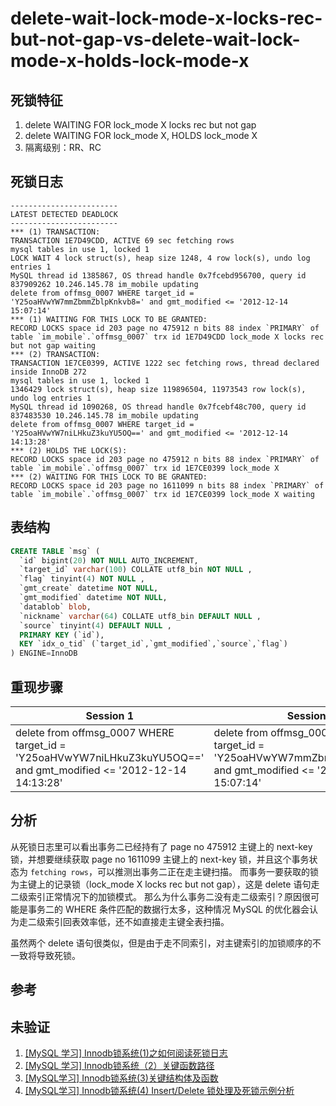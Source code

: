 delete-wait-lock-mode-x-locks-rec-but-not-gap-vs-delete-wait-lock-mode-x-holds-lock-mode-x
===

## 死锁特征

1. delete WAITING FOR lock_mode X locks rec but not gap
2. delete WAITING FOR lock_mode X, HOLDS lock_mode X
3. 隔离级别：RR、RC

## 死锁日志

```
------------------------
LATEST DETECTED DEADLOCK
------------------------
*** (1) TRANSACTION:
TRANSACTION 1E7D49CDD, ACTIVE 69 sec fetching rows
mysql tables in use 1, locked 1
LOCK WAIT 4 lock struct(s), heap size 1248, 4 row lock(s), undo log entries 1
MySQL thread id 1385867, OS thread handle 0x7fcebd956700, query id 837909262 10.246.145.78 im_mobile updating
delete from offmsg_0007 WHERE target_id = 'Y25oaHVwYW7mmZbmmZblpKnkvb8=' and gmt_modified <= '2012-12-14 15:07:14'
*** (1) WAITING FOR THIS LOCK TO BE GRANTED:
RECORD LOCKS space id 203 page no 475912 n bits 88 index `PRIMARY` of table `im_mobile`.`offmsg_0007` trx id 1E7D49CDD lock_mode X locks rec but not gap waiting
*** (2) TRANSACTION:
TRANSACTION 1E7CE0399, ACTIVE 1222 sec fetching rows, thread declared inside InnoDB 272
mysql tables in use 1, locked 1
1346429 lock struct(s), heap size 119896504, 11973543 row lock(s), undo log entries 1
MySQL thread id 1090268, OS thread handle 0x7fcebf48c700, query id 837483530 10.246.145.78 im_mobile updating
delete from offmsg_0007 WHERE target_id = 'Y25oaHVwYW7niLHkuZ3kuYU5OQ==' and gmt_modified <= '2012-12-14 14:13:28'
*** (2) HOLDS THE LOCK(S):
RECORD LOCKS space id 203 page no 475912 n bits 88 index `PRIMARY` of table `im_mobile`.`offmsg_0007` trx id 1E7CE0399 lock_mode X
*** (2) WAITING FOR THIS LOCK TO BE GRANTED:
RECORD LOCKS space id 203 page no 1611099 n bits 88 index `PRIMARY` of table `im_mobile`.`offmsg_0007` trx id 1E7CE0399 lock_mode X waiting
```

## 表结构

```sql
CREATE TABLE `msg` (
  `id` bigint(20) NOT NULL AUTO_INCREMENT,
  `target_id` varchar(100) COLLATE utf8_bin NOT NULL ,
  `flag` tinyint(4) NOT NULL ,
  `gmt_create` datetime NOT NULL,
  `gmt_modified` datetime NOT NULL,
  `datablob` blob,
  `nickname` varchar(64) COLLATE utf8_bin DEFAULT NULL ,
  `source` tinyint(4) DEFAULT NULL ,
  PRIMARY KEY (`id`),
  KEY `idx_o_tid` (`target_id`,`gmt_modified`,`source`,`flag`)
) ENGINE=InnoDB
```

## 重现步骤

| Session 1 | Session 2 |
| --------- | --------- |
| delete from offmsg_0007 WHERE target_id = 'Y25oaHVwYW7niLHkuZ3kuYU5OQ==' and gmt_modified <= '2012-12-14 14:13:28' | delete from offmsg_0007 WHERE target_id = 'Y25oaHVwYW7mmZbmmZblpKnkvb8=' and gmt_modified <= '2012-12-14 15:07:14' |

## 分析

从死锁日志里可以看出事务二已经持有了 page no 475912 主键上的 next-key 锁，并想要继续获取 page no 1611099 主键上的 next-key 锁，并且这个事务状态为 `fetching rows`，可以推测出事务二正在走主键扫描。
而事务一要获取的锁为主键上的记录锁（lock_mode X locks rec but not gap），这是 delete 语句走二级索引正常情况下的加锁模式。
那么为什么事务二没有走二级索引？原因很可能是事务二的 WHERE 条件匹配的数据行太多，这种情况 MySQL 的优化器会认为走二级索引回表效率低，还不如直接走主键全表扫描。

虽然两个 delete 语句很类似，但是由于走不同索引，对主键索引的加锁顺序的不一致将导致死锁。

## 参考

## 未验证

1. [[MySQL 学习] Innodb锁系统(1)之如何阅读死锁日志](http://mysqllover.com/?p=411)
2. [[MySQL 学习] Innodb锁系统（2）关键函数路径](http://mysqllover.com/?p=416)
3. [[MySQL学习] Innodb锁系统(3)关键结构体及函数](http://mysqllover.com/?p=425)
4. [[MySQL学习] Innodb锁系统(4) Insert/Delete 锁处理及死锁示例分析](http://mysqllover.com/?p=431)
